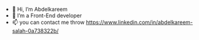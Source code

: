 - 👋 Hi, I’m Abdelkareem 
- 👀 I’m a Front-End developer 
- 📫 you can contact me throw https://www.linkedin.com/in/abdelkareem-salah-0a738322b/

<!---
Kareem-24/Kareem-24 is a ✨ special ✨ repository because its `README.md` (this file) appears on your GitHub profile.
You can click the Preview link to take a look at your changes.
--->
